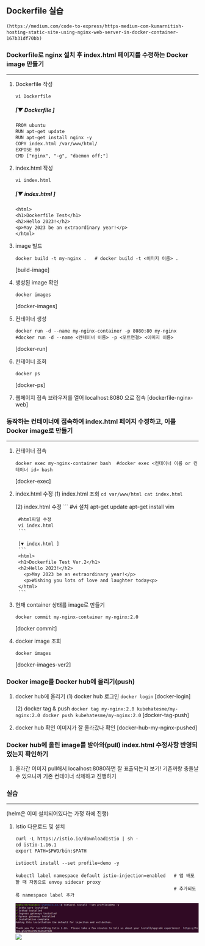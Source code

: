 ## Dockerfile 실습 
    (https://medium.com/code-to-express/https-medium-com-kumarnitish-hosting-static-site-using-nginx-web-server-in-docker-container-167b31df70bb)

    
### Dockerfile로 nginx 설치 후 index.html 페이지를 수정하는 Docker image 만들기
---
1. Dockerfile 작성
    ```
    vi Dockerfile
    ```
    
    ##### [▼ Dockerfile ]
      ```
      FROM ubuntu
      RUN apt-get update
      RUN apt-get install nginx -y
      COPY index.html /var/www/html/
      EXPOSE 80
      CMD ["nginx", "-g", "daemon off;"]
      ```

2. index.html 작성
    ```
    vi index.html
    ```
    
    ##### [▼ index.html ]
      ```
      <html>
      <h1>Dockerfile Test</h1>
      <h2>Hello 2023!</h2>
      <p>May 2023 be an extraordinary year!</p>
      </html>
      ```
      
3. image 빌드
    ```
    docker build -t my-nginx .   # docker build -t <이미지 이름> .
    ```
    [build-image]
    
    
4. 생성된 image 확인
    ```
    docker images
    ```
    [docker-images]
    

5. 컨테이너 생성 
    ```
    docker run -d --name my-nginx-container -p 8080:80 my-nginx   #docker run -d --name <컨테이너 이름> -p <포트연결> <이미지 이름>
    ```
    [docker-run]
    
6. 컨테이너 조회
    ```
    docker ps
    ```
    [docker-ps]
    
7. 웹페이지 접속
    브라우저를 열어 localhost:8080 으로 접속
    [dockerfile-nginx-web]


### 동작하는 컨테이너에 접속하여 index.html 페이지 수정하고, 이를 Docker image로 만들기
---
1. 컨테이너 접속
    ```
    docker exec my-nginx-container bash  #docker exec <컨테이너 이름 or 컨테이너 id> bash
    ```
    [docker-exec]
    
2. index.html 수정
    (1) index.html 조회
        ```
        cd var/www/html
        cat index.html
        ```

    (2) index.html 수정
        ```
        #vi 설치
        apt-get update
        apt-get install vim

        #html파일 수정
        vi index.html
        ```
        
        [▼ index.html ]
        ```
        <html>
        <h1>Dockerfile Test Ver.2</h1>
        <h2>Hello 2023!</h2>
          <p>May 2023 be an extraordinary year!</p>
          <p>Wishing you lots of love and laughter today<p>
        </html>
        ```

3. 현재 container 상태를 image로 만들기
    ```
    docker commit my-nginx-container my-nginx:2.0
    ```
    [docker commit]

4. docker image 조회
    ```
    docker images
    ```
    [docker-images-ver2]

### Docker image를 Docker hub에 올리기(push)
1. docker hub에 올리기
    (1) docker hub 로그인
        ```
        docker login
        ```
        [docker-login]

    (2) docker tag & push
        ```
        docker tag my-nginx:2.0 kubehatesme/my-nginx:2.0
        docker push kubehatesme/my-nginx:2.0
        ```
        [docker-tag-push]

2. docker hub 확인
    이미지가 잘 올라갔나 확인
    [docker-hub-my-nginx-pushed]

### Docker hub에 올린 image를 받아와(pull) index.html 수정사항 반영되었는지 확인하기
1. 올라간 이미지 pull해서 localhost:8080하면 잘 표출되는지 보기!
    기존꺼랑 충돌날 수 있으니까 기존 컨테이너 삭제하고 진행하기



### 실습
---
(helm은 이미 설치되어있다는 가정 하에 진행)
1. Istio 다운로드 및 설치
    ```
    curl -L https://istio.io/downloadIstio | sh -
    cd istio-1.16.1
    export PATH=$PWD/bin:$PATH
    
    istioctl install --set profile=demo -y
    
    kubectl label namespace default istio-injection=enabled   # 앱 배포할 때 자동으로 envoy sidecar proxy 
                                                              # 추가되도록 namespace label 추가                     
    ```
    ![](https://github.com/KubeHatesMe/datacon-k8s/blob/master/image/istio-install.png?raw=true)
    ![](https://github.com/KubeHatesMe/datacon-k8s/blob/master/image/istio-inject.png?raw=true)
